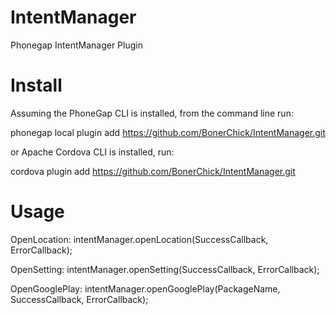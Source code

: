 IntentManager
============

Phonegap IntentManager Plugin

Install
===========
Assuming the PhoneGap CLI is installed, from the command line run:

phonegap local plugin add https://github.com/BonerChick/IntentManager.git



or Apache Cordova CLI is installed, run:

cordova plugin add https://github.com/BonerChick/IntentManager.git

Usage
==========
OpenLocation:
intentManager.openLocation(SuccessCallback, ErrorCallback);

OpenSetting:
intentManager.openSetting(SuccessCallback, ErrorCallback);

OpenGooglePlay:
intentManager.openGooglePlay(PackageName, SuccessCallback, ErrorCallback);